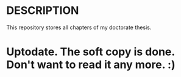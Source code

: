 # DESCRIPTION
This repository stores all chapters of my doctorate thesis.

# Uptodate. The soft copy is done. Don't want to read it any more. :)